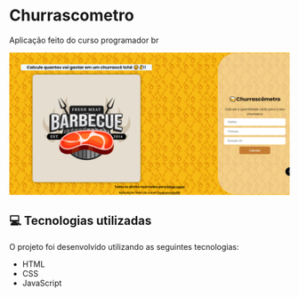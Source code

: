 # Churrascometro
Aplicação feito do curso programador br

<p align="center">
  <img src="./img/churrascometro.png"/>
</p>

## :computer: Tecnologias utilizadas

O projeto foi desenvolvido utilizando as seguintes tecnologias:

- HTML
- CSS
- JavaScript
